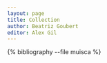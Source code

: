 ```yaml
---
layout: page
title: Collection
author: Beatriz Goubert
editor: Alex Gil
---
```


{% bibliography --file muisca %}